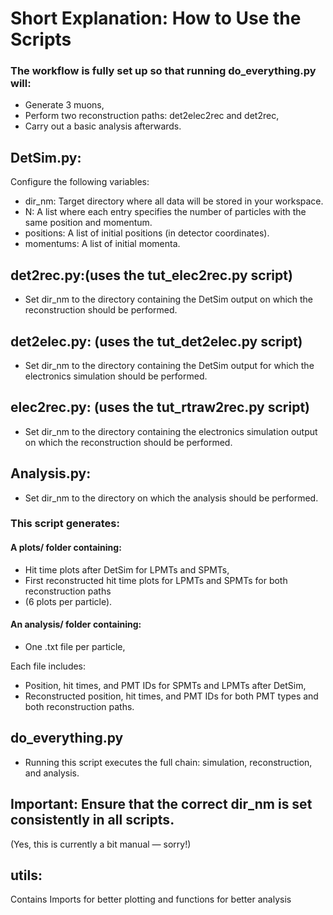 # Short Explanation: How to Use the Scripts

### The workflow is fully set up so that running do_everything.py will:
- Generate 3 muons,
- Perform two reconstruction paths: det2elec2rec and det2rec,
- Carry out a basic analysis afterwards.


## DetSim.py:
Configure the following variables:
- dir_nm: Target directory where all data will be stored in your workspace.
- N: A list where each entry specifies the number of particles with the same position and momentum.
- positions: A list of initial positions (in detector coordinates).
- momentums: A list of initial momenta.


## det2rec.py:(uses the tut_elec2rec.py script)
- Set dir_nm to the directory containing the DetSim output on which the reconstruction should be performed.


## det2elec.py: (uses the tut_det2elec.py script)
- Set dir_nm to the directory containing the DetSim output for which the electronics simulation should be performed.


## elec2rec.py: (uses the tut_rtraw2rec.py script)
- Set dir_nm to the directory containing the electronics simulation output on which the reconstruction should be performed.


## Analysis.py:
- Set dir_nm to the directory on which the analysis should be performed.

### This script generates:
#### A plots/ folder containing:
- Hit time plots after DetSim for LPMTs and SPMTs,
- First reconstructed hit time plots for LPMTs and SPMTs for both reconstruction paths 
- (6 plots per particle).

#### An analysis/ folder containing:
- One .txt file per particle,

Each file includes:
- Position, hit times, and PMT IDs for SPMTs and LPMTs after DetSim,
- Reconstructed position, hit times, and PMT IDs for both PMT types and both reconstruction paths.


## do_everything.py
- Running this script executes the full chain: simulation, reconstruction, and analysis.


## Important: Ensure that the correct dir_nm is set consistently in all scripts.
(Yes, this is currently a bit manual — sorry!)

## utils:
Contains Imports for better plotting and functions for better analysis
